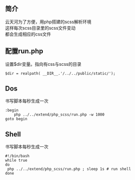 ## 简介
云天河为了方便，用php搭建的scss解析环境  
这样每次scss目录里的scss文件变动  
都会生成相应的css文件  

## 配置run.php
设置$dir变量。指向有css与scss的目录

    $dir = realpath( __DIR__.'/../../public/static/');

## Dos
书写脚本每秒生成一次

    :begin
        php ../../extend/php_scss/run.php -w 1000
    goto begin

## Shell
书写脚本每秒生成一次

    #!/bin/bash
    while true 
    do 
     php ../../extend/php_scss/run.php ; sleep 1s # run shell
    done 